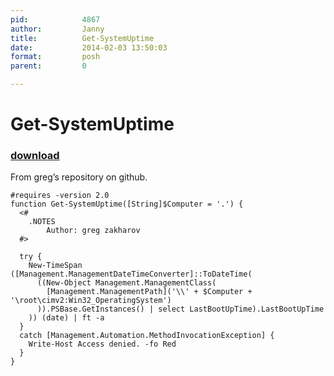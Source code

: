 ```yaml
---
pid:            4867
author:         Janny
title:          Get-SystemUptime
date:           2014-02-03 13:50:03
format:         posh
parent:         0

---
```


# Get-SystemUptime

### [download](Scripts\4867.ps1)

From greg’s repository on github.

```posh
#requires -version 2.0
function Get-SystemUptime([String]$Computer = '.') {
  <#
    .NOTES
        Author: greg zakharov
  #>
  
  try {
    New-TimeSpan ([Management.ManagementDateTimeConverter]::ToDateTime(
      ((New-Object Management.ManagementClass(
        [Management.ManagementPath]('\\' + $Computer + '\root\cimv2:Win32_OperatingSystem')
      )).PSBase.GetInstances() | select LastBootUpTime).LastBootUpTime
    )) (date) | ft -a
  }
  catch [Management.Automation.MethodInvocationException] {
    Write-Host Access denied. -fo Red
  }
}
```
